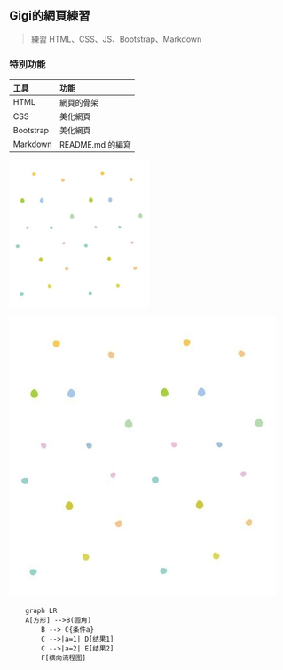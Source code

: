 ## Gigi的網頁練習
> 練習 HTML、CSS、JS、Bootstrap、Markdown

### 特別功能

|工具|功能|
|:---- |:---- |
|HTML |網頁的骨架|
|CSS |美化網頁 |
|Bootstrap|美化網頁 |
|Markdown|README.md 的編寫 |

<img src="assets/background.jpg" width="50%">

![Alt text](assets/background.jpg)

```mermaid
    graph LR
    A[方形] -->B(圆角)
        B --> C{条件a}
        C -->|a=1| D[结果1]
        C -->|a=2| E[结果2]
        F[横向流程图]
```

